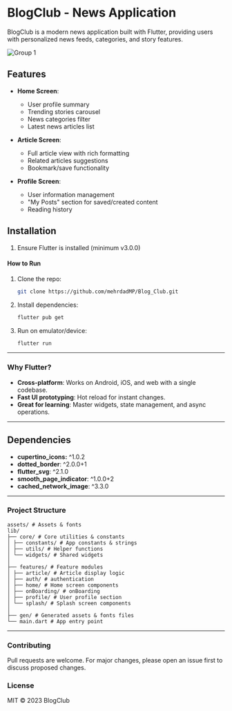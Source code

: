 # BlogClub - News Application

BlogClub is a modern news application built with Flutter, providing users with personalized news feeds, categories, and story features.

![Group 1](https://github.com/user-attachments/assets/28895245-e14a-484d-8a7e-de7e1c8acea2)


## Features

- **Home Screen**:
  - User profile summary
  - Trending stories carousel
  - News categories filter
  - Latest news articles list

- **Article Screen**: 
  - Full article view with rich formatting
  - Related articles suggestions
  - Bookmark/save functionality
    


- **Profile Screen**:  
  - User information management
  - "My Posts" section for saved/created content
  - Reading history

## Installation

1. Ensure Flutter is installed (minimum v3.0.0)

#### **How to Run**  
1. Clone the repo:  
   ```bash
   git clone https://github.com/mehrdadMP/Blog_Club.git
   ```  
2. Install dependencies:  
   ```bash
   flutter pub get
   ```  
3. Run on emulator/device:  
   ```bash
   flutter run
   ```  

---

### **Why Flutter?**  
- **Cross-platform**: Works on Android, iOS, and web with a single codebase.  
- **Fast UI prototyping**: Hot reload for instant changes.  
- **Great for learning**: Master widgets, state management, and async operations.  

---

## Dependencies
- **cupertino_icons:** ^1.0.2
- **dotted_border**: ^2.0.0+1
- **flutter_svg**: ^2.1.0
- **smooth_page_indicator**: ^1.0.0+2
- **cached_network_image**: ^3.3.0

---

### Project Structure  
```
assets/ # Assets & fonts
lib/
├── core/ # Core utilities & constants
│ ├── constants/ # App constants & strings
│ ├── utils/ # Helper functions
│ └── widgets/ # Shared widgets
│
├── features/ # Feature modules
│ ├── article/ # Article display logic
│ ├── auth/ # authentication
│ ├── home/ # Home screen components
│ ├── onBoarding/ # onBoarding
│ ├── profile/ # User profile section
│ └── splash/ # Splash screen components
│
├── gen/ # Generated assets & fonts files
└── main.dart # App entry point
```
---  

### Contributing
Pull requests are welcome. For major changes, please open an issue first to discuss proposed changes.

### License  
MIT © 2023 BlogClub
